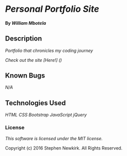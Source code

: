 # _Personal Portfolio Site_

#### By _**William Mbotela**_

## Description

_Portfolio that chronicles my coding journey_

_Check out the site [Here!] ()_


## Known Bugs

_N/A_

## Technologies Used

_HTML_
_CSS_
_Bootstrap_
_JavaScript_
_jQuery_

### License

_This software is licensed under the MIT license._

Copyright (c) 2016 Stephen Newkirk. All Rights Reserved.
